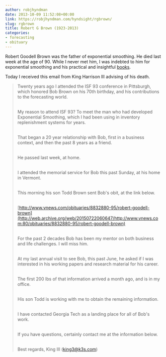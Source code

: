 ```yaml
---
author: robjhyndman
date: 2013-10-09 11:52:08+00:00
link: https://robjhyndman.com/hyndsight/rgbrown/
slug: rgbrown
title: Robert G Brown (1923-2013)
categories:
- forecasting
- obituary
---
```


Robert Goodell Brown was the father of exponential smoothing. He died last week at the age of 90. While I never met him, I was indebted to him for exponential smoothing and his practical and insightful [books](http://www.amazon.com/Smoothing-Forecasting-Prediction-Discrete-Editions/dp/0486495922/?tag=prorobjhyn-20).

Today I received this email from King Harrison III advising of his death.<!-- more -->

>Twenty years ago I attended the ISF 93 conference in Pittsburgh, which honored Bob Brown on his 70th birthday, and his contributions to the forecasting world.<br><br>
>
>My reason to attend ISF 93? To meet the man who had developed Exponential Smoothing, which I had been using in inventory replenishment systems for years.<br><br>
>
>That began a 20 year relationship with Bob, first in a business context, and then the past 8 years as a friend.<br><br>
>
>He passed last week, at home.<br><br>
>
>I attended the memorial service for Bob this past Sunday, at his home in Vermont.<br><br>
>
>This morning his son Todd Brown sent Bob's obit, at the link below.<br><br>
>
>[http://www.vnews.com/obituaries/8832880-95/robert-goodell-brown](http://web.archive.org/web/20150722060647/http://www.vnews.com:80/obituaries/8832880-95/robert-goodell-brown)<br><br>
>
>For the past 2 decades Bob has been my mentor on both business and life challenges. I will miss him.<br><br>
>
>At my last annual visit to see Bob, this past June, he asked if I was interested in his working papers and research material for his career.<br><br>
>
>The first 200 lbs of that information arrived a month ago, and is in my office.<br><br>
>
>His son Todd is working with me to obtain the remaining information.<br><br>
>
>I have contacted Georgia Tech as a landing place for all of Bob's work.<br><br>
>
>If you have questions, certainly contact me at the information below.<br><br>
>
>Best regards,
>King III ([king3@k3s.com](mailto:king3@k3s.com))

